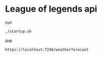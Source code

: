 # League of legends api

*run*

```sh
./startup.sh
```

*link*

```sh
https://localhost:7240/weatherforecast
```